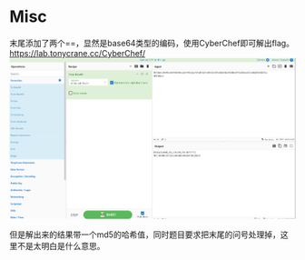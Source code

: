# Misc

末尾添加了两个==，显然是base64类型的编码，使用CyberChef即可解出flag。
https://lab.tonycrane.cc/CyberChef/
![alt text](image.png)

但是解出来的结果带一个md5的哈希值，同时题目要求把末尾的问号处理掉，这里不是太明白是什么意思。